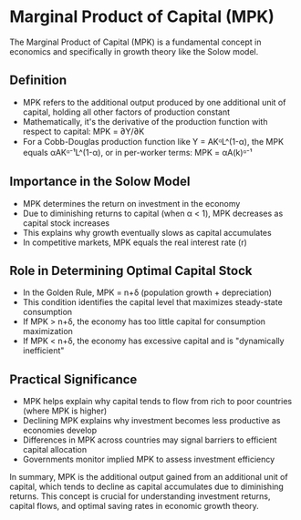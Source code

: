 # Marginal Product of Capital (MPK)

The Marginal Product of Capital (MPK) is a fundamental concept in economics and specifically in growth theory like the Solow model.

## Definition
- MPK refers to the additional output produced by one additional unit of capital, holding all other factors of production constant
- Mathematically, it's the derivative of the production function with respect to capital: MPK = ∂Y/∂K
- For a Cobb-Douglas production function like Y = AKᵅL^(1-α), the MPK equals αAKᵅ⁻¹L^(1-α), or in per-worker terms: MPK = αA(k)ᵅ⁻¹

## Importance in the Solow Model
- MPK determines the return on investment in the economy
- Due to diminishing returns to capital (when α < 1), MPK decreases as capital stock increases
- This explains why growth eventually slows as capital accumulates
- In competitive markets, MPK equals the real interest rate (r)

## Role in Determining Optimal Capital Stock
- In the Golden Rule, MPK = n+δ (population growth + depreciation)
- This condition identifies the capital level that maximizes steady-state consumption
- If MPK > n+δ, the economy has too little capital for consumption maximization
- If MPK < n+δ, the economy has excessive capital and is "dynamically inefficient"

## Practical Significance
- MPK helps explain why capital tends to flow from rich to poor countries (where MPK is higher)
- Declining MPK explains why investment becomes less productive as economies develop
- Differences in MPK across countries may signal barriers to efficient capital allocation
- Governments monitor implied MPK to assess investment efficiency

In summary, MPK is the additional output gained from an additional unit of capital, which tends to decline as capital accumulates due to diminishing returns. This concept is crucial for understanding investment returns, capital flows, and optimal saving rates in economic growth theory.
